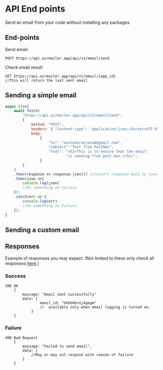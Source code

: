 # API End points

Send an email from your code without installing any packages.

## End-points

Send email:
```
POST https://api.airmailer.app/api/v1/email/send
```
Check email result:
```
GET https://api.airmailer.app/api/v1/email/{app_id}
//This will return the last sent email
```

## Sending a simple email

```js
async ()=>{
    await fetch(
        "https://api.airmailer.app/api/v1/email/send",
        {
            method: "POST",
            headers: { "Content-type": "application/json;charset=UTF-8" },
            body: 
                {
                    "to": "axolemaranjana4@gmail.com",
                    "subject":"Test from PostMan",
                    "text": "<h1>This is to ensure that the email"
                            "is sending from post man.</h1>",
                }
        }
    )
    .then(response => response.json()) //Convert response data to json.
    .then(json =>{ 
        console.log(json)
        //Do something on success
    }); 
    .catch(err => {
        console.log(err)
        //Do something on Failure 
    });
}
```

## Sending a custom email

## Responses
Example of responses you may expect. (Not limited to these only check all responses <a href="/pages/docs/user-guides/#responses">here</a>.)

### Success
```
200 OK 
    {
        massage: "Email sent successfully"
        data: {
                email_id: "hkhbhbrej4gegm"
                //  available only when email logging is turned on.
            }
    }
```
### Failure 
```
400 Bad Request 
    {
        massage: "Failed to send email",
        data: {
            //May or may not respond with reason of failure
        }
    }
```